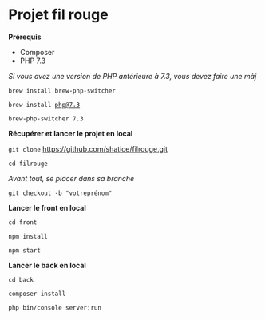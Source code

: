 # Projet fil rouge

<strong>Prérequis</strong>

<ul>
    <li>Composer</li>
    <li>PHP 7.3</li>
</ul>

<i>Si vous avez une version de PHP antérieure à 7.3, vous devez faire une màj</i>

<code>brew install brew-php-switcher</code>

<code>brew install php@7.3</code>

<code>brew-php-switcher 7.3</code>

<strong>Récupérer et lancer le projet en local</strong>

<code>git clone</code> https://github.com/shatice/filrouge.git

<code>cd filrouge</code>

<i>Avant tout, se placer dans sa branche</i>

<code>git checkout -b "votreprénom"</code>

<strong>Lancer le front en local</strong>

<code>cd front</code>

<code>npm install</code>

<code>npm start</code>

<strong>Lancer le back en local</strong>

<code>cd back</code>

<code>composer install</code>

<code>php bin/console server:run</code>
